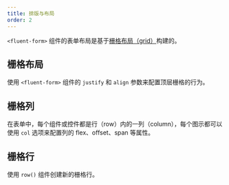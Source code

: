 ```yaml
---
title: 排版与布局
order: 2
---
```


`<fluent-form>` 组件的表单布局是基于[栅格布局（grid）](https://ng.ant.design/components/grid/zh)构建的。

## 栅格布局

使用 `<fluent-form>` 组件的 `justify` 和 `align` 参数来配置顶层栅格的行为。

<example name="fluent-form-grid-layout-example" />

## 栅格列

在表单中，每个组件或控件都是行（row）内的一列（column），每个图示都可以使用 `col` 选项来配置列的 flex、offset、span 等属性。

<example name="fluent-form-grid-column-example" />

## 栅格行

使用 `row()` 组件创建新的栅格行。

<example name="fluent-form-grid-row-example" />
